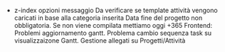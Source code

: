 - z-index opzioni messaggio
Da verificare se template attività vengono caricati in base alla categoria inserita
Data fine del progetto non obbligatoria. Se non viene compilata mettiamo oggi +365 
Frontend: Problemi aggiornamento gantt.
Problema cambio sequenza task su visualizzaizone Gantt.
Gestione allegati su Progetti/Attività